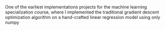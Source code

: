 One of the earliest implementations projects for the machine learning specialization course, where I implemented the traditional gradient descent optimization algorithm on a hand-crafted linear regression model using only numpy
